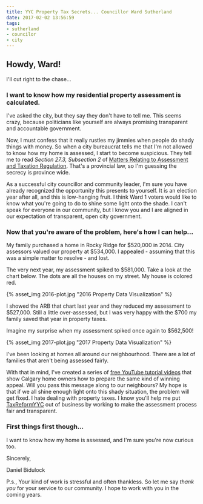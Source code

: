 ```yaml
---
title: YYC Property Tax Secrets... Councillor Ward Sutherland
date: 2017-02-02 13:56:59
tags:
- sutherland
- councilor
- city
---
```


## Howdy, Ward!

I'll cut right to the chase...

### I want to know how my residential property assessment is calculated.

I've asked the city, but they say they don't have to tell me. This seems crazy, because politicians like yourself are always promising transparent and accountable government.

Now, I must confess that it really rustles my jimmies when people do shady things with money. So when a city bureaucrat tells me that I'm not allowed to know how my home is assessed, I start to become suspicious. They tell me to read _Section 27.3, Subsection 2_ of [Matters Relating to Assessment and Taxation Regulation](http://www.qp.alberta.ca/documents/Regs/2004_220.pdf). That's a provincial law, so I'm guessing the secrecy is province wide.

As a successful city councillor and community leader, I'm sure you have already recognized the opportunity this presents to yourself. It is an election year after all, and this is low-hanging fruit. I think Ward 1 voters would like to know what you're going to do to shine some light onto the shade. I can't speak for everyone in our community, but I know you and I are aligned in our expectation of transparent, open city government.

### Now that you're aware of the problem, here's how I can help...

My family purchased a home in Rocky Ridge for $520,000 in 2014. City assessors valued our property at $534,000. I appealed - assuming that this was a simple matter to resolve - and lost.

The very next year, my assessment spiked to $581,000. Take a look at the chart below. The dots are all the houses on my street. My house is colored red.

{% asset_img 2016-plot.jpg "2016 Property Data Visualization" %}

I showed the ARB that chart last year and they reduced my assessment to $527,000. Still a little over-assessed, but I was very happy with the $700 my family saved that year in property taxes.

Imagine my surprise when my assessment spiked once again to $562,500!

{% asset_img 2017-plot.jpg "2017 Property Data Visualization" %}

I've been looking at homes all around our neighbourhood. There are a lot of families that aren't being assessed fairly.

With that in mind, I've created a series of [free YouTube tutorial videos](https://www.youtube.com/watch?v=GMKr_3_2BSA&list=PLkQAXLFkBnmiB8O06C2oGAoarBCVO7M9J) that show Calgary home owners how to prepare the same kind of winning appeal. Will you pass this message along to our neighbours? My hope is that if we all shine enough light onto this shady situation, the problem will get fixed. I hate dealing with property taxes. I know you'll help me put [TaxReformYYC](https://www.facebook.com/taxreformyyc/) out of business by working to make the assessment process fair and transparent.

### First things first though...

I want to know how my home is assessed, and I'm sure you're now curious too.

Sincerely,

Daniel Bidulock

P.s., Your kind of work is stressful and often thankless. So let me say _thank you_ for your service to our community. I hope to work with you in the coming years.

